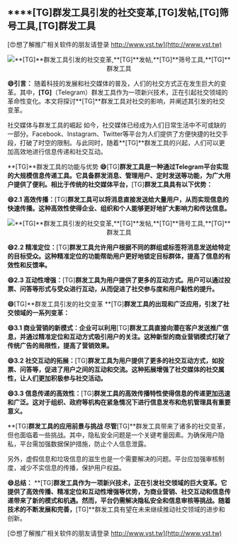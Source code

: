 ## ****[TG]**群发工具引发的社交变革,**[TG]**发帖,**[TG]**筛号工具,**[TG]**群发工具**

[😍想了解推广相关软件的朋友请登录 http://www.vst.tw](http://www.vst.tw)

 <center><img src="https://vst.tw/MP4/tuiguang/png/2.png" alt="**[TG]**群发工具引发的社交变革,**[TG]**发帖,**[TG]**筛号工具,**[TG]**群发工具"></center>

**😄引言：**
随着科技的发展和社交媒体的普及，人们的社交方式正在发生巨大的变革。其中，**[TG]**（Telegram）群发工具作为一项新兴技术，正在引起社交领域的革命性变化。本文将探讨**[TG]**群发工具对社交的影响，并阐述其引发的社交变革。

社交媒体与群发工具的崛起
如今，社交媒体已经成为人们日常生活中不可或缺的一部分。Facebook、Instagram、Twitter等平台为人们提供了方便快捷的社交手段，打破了时空的限制。与此同时，随着**[TG]**群发工具的兴起，人们可以更加高效地进行信息传递和社交互动。

**[TG]**群发工具的功能与优势
**😄**[TG]**群发工具是一种通过Telegram平台实现的大规模信息传递工具。它具备群发消息、管理用户、定时发送等功能，为广大用户提供了便利。相比于传统的社交媒体平台，**[TG]**群发工具具有以下优势：**

**😄2.1 高效传播：**[TG]**群发工具可以将消息直接发送给大量用户，从而实现信息的快速传播。这种高效性使得企业、组织和个人能够更好地扩大影响力和传达信息。**

 <center><img src="https://vst.tw/MP4/tuiguang/png/4.png" alt="**[TG]**群发工具引发的社交变革,**[TG]**发帖,**[TG]**筛号工具,**[TG]**群发工具"></center>

**😄2.2 精准定位：**[TG]**群发工具允许用户根据不同的群组或标签将消息发送给特定的目标受众。这种精准定位的功能帮助用户更好地锁定目标群体，提高了信息的有效性和反馈率。**

**😄2.3 互动性增强：**[TG]**群发工具为用户提供了更多的互动方式。用户可以通过投票、问答等形式与受众进行互动，从而促进了社交参与度和用户黏性的提升。**

**😄**[TG]**群发工具引发的社交变革 **[TG]**群发工具的出现和广泛应用，引发了社交领域的一系列变革：**

**😄3.1 商业营销的新模式：企业可以利用**[TG]**群发工具直接向潜在客户发送推广信息，并通过精准定位和互动方式吸引用户的关注。这种新型的商业营销模式打破了传统广告的局限性，提高了营销效果。**

**😄3.2 社交互动的拓展：**[TG]**群发工具为用户提供了更多的社交互动方式，如投票、问答等，促进了用户之间的互动和交流。这种拓展增强了社交媒体的社交属性，让人们更加积极参与社交活动。**

**😄3.3 信息传递的高效性：**[TG]**群发工具的高效传播特性使得信息的传递更加迅速和广泛。这对于组织、政府等机构在紧急情况下进行信息发布和危机管理具有重要意义。**

**[TG]**群发工具的应用前景与挑战 尽管**[TG]**群发工具带来了诸多的社交变革，但也面临着一些挑战。其中，隐私安全问题是一个关键考量因素。为确保用户隐私，平台需加强数据保护措施，防止个人信息泄露。

另外，虚假信息和垃圾信息的滋生也是一个需要解决的问题。平台应加强审核制度，减少不实信息的传播，保护用户权益。

**😄总结：**
**[TG]**群发工具作为一项新兴技术，正在引发社交领域的巨大变革。它提供了高效传播、精准定位和互动性增强等优势，为商业营销、社交互动和信息传递带来了新的模式和机遇。然而，平台仍需解决隐私安全和信息审核等挑战。随着技术的不断发展和完善，**[TG]**群发工具有望在未来继续推动社交领域的进步和创新。

[😍想了解推广相关软件的朋友请登录 http://www.vst.tw](http://www.vst.tw)



